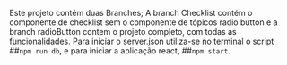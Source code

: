 Este projeto contém duas Branches; A branch Checklist contém o componente de checklist sem o componente de tópicos radio button e a branch radioButton contem o projeto completo, com todas as funcionalidades. Para iniciar o server.json utiliza-se no terminal o script ##`npm run db`, e para iniciar a aplicação react, ##`npm start`.

